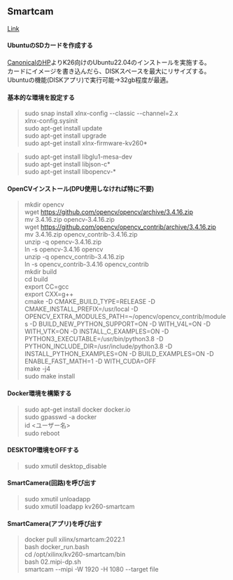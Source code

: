 ## Smartcam  
[Link](https://xilinx.github.io/kria-apps-docs/kv260/2022.1/build/html/docs/smartcamera/smartcamera_landing.html)  
  
#### UbuntuのSDカードを作成する  
[CanonicalのHP](https://ubuntu.com/download/amd)よりK26向けのUbuntu22.04のインストールを実施する。  
カードにイメージを書き込んだら、DISKスペースを最大にリサイズする。  
Ubuntuの機能(DISKアプリ)で実行可能->32gb程度が最適。  
  
#### 基本的な環境を設定する  
> sudo snap install xlnx-config --classic --channel=2.x  
> xlnx-config.sysinit  
> sudo apt-get install update  
> sudo apt-get install upgrade  
> sudo apt-get install xlnx-firmware-kv260*  
  
> sudo apt-get install libglu1-mesa-dev  
> sudo apt-get install libjson-c*  
> sudo apt-get install libopencv-*  
  
#### OpenCVインストール(DPU使用しなければ特に不要)  
> mkdir opencv  
> wget https://github.com/opencv/opencv/archive/3.4.16.zip  
> mv 3.4.16.zip opencv-3.4.16.zip  
> wget https://github.com/opencv/opencv_contrib/archive/3.4.16.zip  
> mv 3.4.16.zip opencv_contrib-3.4.16.zip  
> unzip -q opencv-3.4.16.zip  
> ln -s opencv-3.4.16 opencv  
> unzip -q opencv_contrib-3.4.16.zip  
> ln -s opencv_contrib-3.4.16 opencv_contrib  
> mkdir build  
> cd build  
> export CC=gcc  
> export CXX=g++  
> cmake -D CMAKE_BUILD_TYPE=RELEASE -D CMAKE_INSTALL_PREFIX=/usr/local -D OPENCV_EXTRA_MODULES_PATH=~/opencv/opencv_contrib/modules -D BUILD_NEW_PYTHON_SUPPORT=ON -D WITH_V4L=ON -D WITH_VTK=ON -D INSTALL_C_EXAMPLES=ON -D PYTHON3_EXECUTABLE=/usr/bin/python3.8 -D PYTHON_INCLUDE_DIR=/usr/include/python3.8 -D INSTALL_PYTHON_EXAMPLES=ON -D BUILD_EXAMPLES=ON -D ENABLE_FAST_MATH=1 -D WITH_CUDA=OFF  
> make -j4  
> sudo make install  
  
#### Docker環境を構築する  
> sudo apt-get install docker docker.io  
> sudo gpasswd -a <User> docker  
> id <ユーザー名>  
> sudo reboot  
  
#### DESKTOP環境をOFFする  
> sudo xmutil desktop_disable  
  
#### SmartCamera(回路)を呼び出す  
> sudo xmutil unloadapp  
> sudo xmutil loadapp kv260-smartcam  
  
#### SmartCamera(アプリ)を呼び出す  
> docker pull xilinx/smartcam:2022.1  
> bash docker_run.bash  
> cd /opt/xilinx/kv260-smartcam/bin  
> bash 02.mipi-dp.sh  
> smartcam --mipi -W 1920 -H 1080 --target file  


